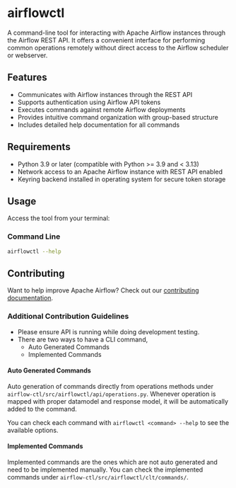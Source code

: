 <!--
 Licensed to the Apache Software Foundation (ASF) under one
 or more contributor license agreements.  See the NOTICE file
 distributed with this work for additional information
 regarding copyright ownership.  The ASF licenses this file
 to you under the Apache License, Version 2.0 (the
 "License"); you may not use this file except in compliance
 with the License.  You may obtain a copy of the License at

   http://www.apache.org/licenses/LICENSE-2.0

 Unless required by applicable law or agreed to in writing,
 software distributed under the License is distributed on an
 "AS IS" BASIS, WITHOUT WARRANTIES OR CONDITIONS OF ANY
 KIND, either express or implied.  See the License for the
 specific language governing permissions and limitations
 under the License.
 -->

# airflowctl

A command-line tool for interacting with Apache Airflow instances through the Airflow REST API. It offers a convenient interface for performing common operations remotely without direct access to the Airflow scheduler or webserver.

## Features

- Communicates with Airflow instances through the REST API
- Supports authentication using Airflow API tokens
- Executes commands against remote Airflow deployments
- Provides intuitive command organization with group-based structure
- Includes detailed help documentation for all commands

## Requirements

- Python 3.9 or later (compatible with Python >= 3.9 and < 3.13)
- Network access to an Apache Airflow instance with REST API enabled
- Keyring backend installed in operating system for secure token storage

## Usage

Access the tool from your terminal:

### Command Line

```bash
airflowctl --help
```

## Contributing

Want to help improve Apache Airflow? Check out our [contributing documentation](https://github.com/apache/airflow/blob/main/contributing-docs/README.rst).

### Additional Contribution Guidelines

- Please ensure API is running while doing development testing.
- There are two ways to have a CLI command,
  - Auto Generated Commands
  - Implemented Commands

#### Auto Generated Commands

Auto generation of commands directly from operations methods under `airflow-ctl/src/airflowctl/api/operations.py`.
Whenever operation is mapped with proper datamodel and response model, it will be automatically added to the command.

You can check each command with `airflowctl <command> --help` to see the available options.

#### Implemented Commands

Implemented commands are the ones which are not auto generated and need to be implemented manually.
You can check the implemented commands under `airflow-ctl/src/airflowctl/clt/commands/`.
